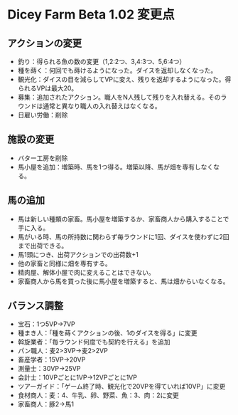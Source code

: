 # Dicey Farm Beta 1.02 変更点

## アクションの変更
- 釣り：得られる魚の数の変更（1,2:2つ、3,4:3つ、5,6:4つ）
- 種を蒔く：何回でも蒔けるようになった。ダイスを返却しなくなった。
- 観光化：ダイスの目を減らしてVPに変え、残りを返却するようになった。得られるVPは最大20。
- 募集：追加されたアクション。職人をN人残して残りを入れ替える。そのラウンドは通常と異なり職人の入れ替えはなくなる。
- 日雇い労働：削除

## 施設の変更
- バター工房を削除
- 馬小屋を追加：増築時、馬を1つ得る。増築以降、馬が畑を専有しなくなる。

## 馬の追加
- 馬は新しい種類の家畜。馬小屋を増築するか、家畜商人から購入することで手に入る。
- 馬がいる時、馬の所持数に関わらず毎ラウンドに1回、ダイスを使わずに2回まで出荷できる。
- 馬1頭につき、出荷アクションでの出荷数+1
- 他の家畜と同様に畑を専有する。
- 精肉屋、解体小屋で肉に変えることはできない。
- 家畜商人から馬を買った後に馬小屋を増築すると、馬は畑からいなくなる。

## バランス調整
- 宝石：1つ5VP→7VP
- 種まき人：「種を蒔くアクションの後、1のダイスを得る」に変更
- 斡旋業者：「毎ラウンド何度でも契約を行える」を追加
- パン職人：麦2>3VP→麦2>2VP
- 畜産学者：15VP→20VP
- 測量士：30VP→25VP
- 会計士：10VPごとに1VP→12VPごとに1VP
- ツアーガイド：「ゲーム終了時、観光化で20VPを得ていれば10VP」に変更
- 食材商人：麦：4、牛乳、卵、野菜、魚：3、肉：2に変更
- 家畜商人：豚2→馬1